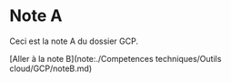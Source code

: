 # Note A

Ceci est la note A du dossier GCP.

[Aller à la note B](note:./Competences techniques/Outils cloud/GCP/noteB.md)
